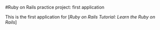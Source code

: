 #Ruby on Rails practice project: first application

This is the first application for [*Ruby on Rails Tutorial: Learn the Ruby on Rails*]